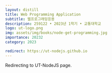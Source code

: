 ```yaml
---
layout: distill
title: Web Programming Application
subtitle: 웹프로그래밍응용
description: 259122 • 2023년 1학기 • 교통대학교
logo: ut-logo.png
img: assets/img/books/node-get-programming.jpg
importance: 20232
category: 2023

redirect: https://ut-nodejs.github.io
---
```


Redirecting to UT-NodeJS page.
